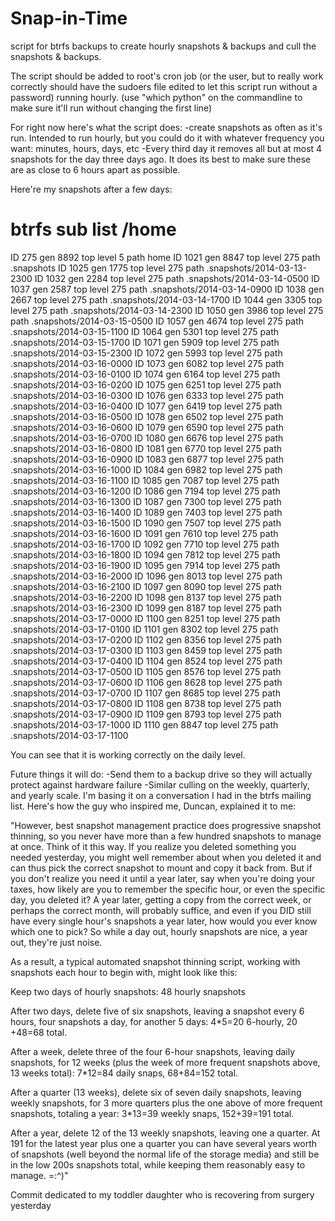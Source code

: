 Snap-in-Time
============

script for btrfs backups to create hourly snapshots & backups and cull the snapshots & backups.

The script should be added to root's cron job (or the user, but to really work correctly should have the sudoers file edited to let this script run without a password) running hourly.
(use "which python" on the commandline to make sure it'll run without changing the first line)

For right now here's what the script does:
-create snapshots as often as it's run. Intended to run hourly, but you could do it with whatever frequency you want: minutes, hours, days, etc
-Every third day it removes all but at most 4 snapshots for the day three days ago. It does its best to make sure these are as close to 6 hours apart as possible.

Here're my snapshots after a few days:
# btrfs sub list /home
ID 275 gen 8892 top level 5 path home
ID 1021 gen 8847 top level 275 path .snapshots
ID 1025 gen 1775 top level 275 path .snapshots/2014-03-13-2300
ID 1032 gen 2284 top level 275 path .snapshots/2014-03-14-0500
ID 1037 gen 2587 top level 275 path .snapshots/2014-03-14-0900
ID 1038 gen 2667 top level 275 path .snapshots/2014-03-14-1700
ID 1044 gen 3305 top level 275 path .snapshots/2014-03-14-2300
ID 1050 gen 3986 top level 275 path .snapshots/2014-03-15-0500
ID 1057 gen 4674 top level 275 path .snapshots/2014-03-15-1100
ID 1064 gen 5301 top level 275 path .snapshots/2014-03-15-1700
ID 1071 gen 5909 top level 275 path .snapshots/2014-03-15-2300
ID 1072 gen 5993 top level 275 path .snapshots/2014-03-16-0000
ID 1073 gen 6082 top level 275 path .snapshots/2014-03-16-0100
ID 1074 gen 6164 top level 275 path .snapshots/2014-03-16-0200
ID 1075 gen 6251 top level 275 path .snapshots/2014-03-16-0300
ID 1076 gen 6333 top level 275 path .snapshots/2014-03-16-0400
ID 1077 gen 6419 top level 275 path .snapshots/2014-03-16-0500
ID 1078 gen 6502 top level 275 path .snapshots/2014-03-16-0600
ID 1079 gen 6590 top level 275 path .snapshots/2014-03-16-0700
ID 1080 gen 6676 top level 275 path .snapshots/2014-03-16-0800
ID 1081 gen 6770 top level 275 path .snapshots/2014-03-16-0900
ID 1083 gen 6877 top level 275 path .snapshots/2014-03-16-1000
ID 1084 gen 6982 top level 275 path .snapshots/2014-03-16-1100
ID 1085 gen 7087 top level 275 path .snapshots/2014-03-16-1200
ID 1086 gen 7194 top level 275 path .snapshots/2014-03-16-1300
ID 1087 gen 7300 top level 275 path .snapshots/2014-03-16-1400
ID 1089 gen 7403 top level 275 path .snapshots/2014-03-16-1500
ID 1090 gen 7507 top level 275 path .snapshots/2014-03-16-1600
ID 1091 gen 7610 top level 275 path .snapshots/2014-03-16-1700
ID 1092 gen 7710 top level 275 path .snapshots/2014-03-16-1800
ID 1094 gen 7812 top level 275 path .snapshots/2014-03-16-1900
ID 1095 gen 7914 top level 275 path .snapshots/2014-03-16-2000
ID 1096 gen 8013 top level 275 path .snapshots/2014-03-16-2100
ID 1097 gen 8090 top level 275 path .snapshots/2014-03-16-2200
ID 1098 gen 8137 top level 275 path .snapshots/2014-03-16-2300
ID 1099 gen 8187 top level 275 path .snapshots/2014-03-17-0000
ID 1100 gen 8251 top level 275 path .snapshots/2014-03-17-0100
ID 1101 gen 8302 top level 275 path .snapshots/2014-03-17-0200
ID 1102 gen 8356 top level 275 path .snapshots/2014-03-17-0300
ID 1103 gen 8459 top level 275 path .snapshots/2014-03-17-0400
ID 1104 gen 8524 top level 275 path .snapshots/2014-03-17-0500
ID 1105 gen 8576 top level 275 path .snapshots/2014-03-17-0600
ID 1106 gen 8628 top level 275 path .snapshots/2014-03-17-0700
ID 1107 gen 8685 top level 275 path .snapshots/2014-03-17-0800
ID 1108 gen 8738 top level 275 path .snapshots/2014-03-17-0900
ID 1109 gen 8793 top level 275 path .snapshots/2014-03-17-1000
ID 1110 gen 8847 top level 275 path .snapshots/2014-03-17-1100

You can see that it is working correctly on the daily level.


Future things it will do:
-Send them to a backup drive so they will actually protect against hardware failure
-Similar culling on the weekly, quarterly, and yearly scale. I'm basing it on a conversation I had in the btrfs mailing list. Here's how the guy who inspired me, Duncan, explained it to me:

"However, best snapshot management practice does progressive snapshot 
thinning, so you never have more than a few hundred snapshots to manage 
at once.  Think of it this way.  If you realize you deleted something you 
needed yesterday, you might well remember about when you deleted it and 
can thus pick the correct snapshot to mount and copy it back from.  But 
if you don't realize you need it until a year later, say when you're 
doing your taxes, how likely are you to remember the specific hour, or 
even the specific day, you deleted it?  A year later, getting a copy from 
the correct week, or perhaps the correct month, will probably suffice, 
and even if you DID still have every single hour's snapshots a year 
later, how would you ever know which one to pick?  So while a day out, 
hourly snapshots are nice, a year out, they're just noise.

As a result, a typical automated snapshot thinning script, working with 
snapshots each hour to begin with, might look like this:

Keep two days of hourly snapshots: 48 hourly snapshots

After two days, delete five of six snapshots, leaving a snapshot every 6 
hours, four snapshots a day, for another 5 days: 4*5=20 6-hourly, 20
+48=68 total.

After a week, delete three of the four 6-hour snapshots, leaving daily 
snapshots, for 12 weeks (plus the week of more frequent snapshots above, 
13 weeks total): 7*12=84 daily snaps, 68+84=152 total.

After a quarter (13 weeks), delete six of seven daily snapshots, leaving 
weekly snapshots, for 3 more quarters plus the one above of more frequent 
snapshots, totaling a year: 3*13=39 weekly snaps, 152+39=191 total.

After a year, delete 12 of the 13 weekly snapshots, leaving one a 
quarter.  At 191 for the latest year plus one a quarter you can have 
several years worth of snapshots (well beyond the normal life of the 
storage media) and still be in the low 200s snapshots total, while 
keeping them reasonably easy to manage. =:^)"

Commit dedicated to my toddler daughter who is recovering from surgery yesterday